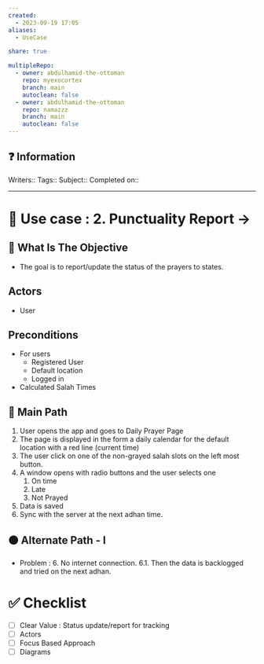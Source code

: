 ```yaml
---
created:
  - 2023-09-19 17:05
aliases:
  - UseCase

share: true

multipleRepo:
  - owner: abdulhamid-the-ottoman
    repo: myexocortex
    branch: main
    autoclean: false
  - owner: abdulhamid-the-ottoman
    repo: namazzz
    branch: main
    autoclean: false
---
```


## ❓ Information
Writers::
Tags::
Subject::
Completed on::

---
# 🔰 Use case : 2. Punctuality Report ->  

## 🎯 What Is The Objective
- The goal is to report/update the status of the prayers to states.
## Actors 
* User
## Preconditions 
- For users
	- Registered User
	- Default location
	- Logged in
- Calculated Salah Times
## 📃 Main Path 
1. User opens the app and goes to Daily Prayer Page
2. The page is displayed in the form a daily calendar for the default location with a red line (current time)
3. The user click on one of the non-grayed salah slots  on the left most button.
4. A window opens with radio buttons  and the user selects one
	1. On time  
	2. Late
	3. Not Prayed
6. Data is saved
7. Sync with the server at the next adhan time.
## 🟠 Alternate Path - I
- Problem : 6.  No internet connection.
 6.1. Then the data is backlogged and tried on the next adhan.
# ✅ Checklist
- [ ] Clear Value : Status update/report for tracking
- [ ] Actors
- [ ] Focus Based Approach
- [ ] Diagrams